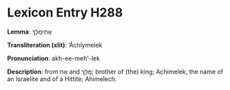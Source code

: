# Lexicon Entry H288

**Lemma**: אֲחִימֶלֶךְ

**Transliteration (xlit)**: ʼĂchîymelek

**Pronunciation**: akh-ee-meh'-lek

**Description**:
from אָח and מֶלֶךְ; brother of (the) king; Achimelek, the name of an Israelite and of a Hittite; Ahimelech.
